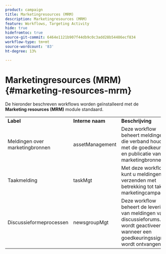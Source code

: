 ```yaml
---
product: campaign
title: Marketingresources (MRM)
description: Marketingresources (MRM)
feature: Workflows, Targeting Activity
hide: true
hidefromtoc: true
source-git-commit: 6464e1121b907f44db9c0c3add28b54486ecf834
workflow-type: tm+mt
source-wordcount: '83'
ht-degree: 13%

---
```



# Marketingresources (MRM){#marketing-resources-mrm}

De hieronder beschreven workflows worden geïnstalleerd met de **Marketing resources (MRM)** module standaard.

<table> 
 <tbody> 
  <tr> 
   <td> <strong>Label</strong><br /> </td> 
   <td> <strong>Interne naam</strong><br /> </td> 
   <td> <strong>Beschrijving</strong><br /> </td> 
  </tr> 
  <tr> 
   <td> <span class="uicontrol">Meldingen over marketingbronnen</span> <br /> </td> 
   <td> <span class="uicontrol">assetManagement</span> <br /> </td> 
   <td> Deze workflow beheert meldingen die verband houden met de goedkeuring en publicatie van marketingbronnen. <br /> </td> 
  </tr> 
  <tr> 
   <td> <span class="uicontrol">Taakmelding</span> <br /> </td> 
   <td> <span class="uicontrol">taskMgt</span> <br /> </td> 
   <td> Met deze workflow kunt u meldingen verzenden met betrekking tot taken in marketingcampagnes.<br /> </td> 
  </tr> 
  <tr> 
   <td> <span class="uicontrol">Discussieformeprocessen</span> <br /> </td> 
   <td> <span class="uicontrol">newsgroupMgt</span> <br /> </td> 
   <td> Deze workflow beheert de levering van meldingen van discussieforums. Het wordt geactiveerd wanneer een goedkeuringssignaal wordt ontvangen.<br /> </td> 
  </tr> 
 </tbody> 
</table>

